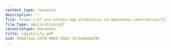 ```yaml
---
content_type: resource
description: ''
file: https://ol-ocw-studio-app-production.s3.amazonaws.com/courses/11-204-planning-communications-and-digital-media-fall-2004/5bb873a225709945498215cba4bdad36_legibility.pdf
file_type: application/pdf
resourcetype: Document
title: legibility.pdf
uid: 5bb873a2-2570-9945-4982-15cba4bdad36
---
```

